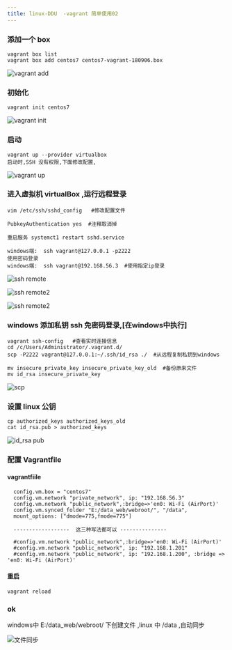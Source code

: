 ```yaml
---
title: linux-DDU  -vagrant 简单使用02
---
```


### 添加一个 box 

```
vagrant box list
vagrant box add centos7 centos7-vagrant-180906.box
```

![vagrant add](/img/centos/vagrant/add.png "vagrant add")

### 初始化

```
vagrant init centos7
```

![vagrant init](/img/centos/vagrant/init.png)

### 启动

```
vagrant up --provider virtualbox
启动时,SSH 没有权限,下面修改配置,
```

![vagrant up](/img/centos/vagrant/up_ssh.png)

### 进入虚拟机 virtualBox  ,运行远程登录

```
vim /etc/ssh/sshd_config   #修改配置文件

PubkeyAuthentication yes  #注释取消掉

重启服务 systemct1 restart sshd.service

windows端:  ssh vagrant@127.0.0.1 -p2222
使用密码登录
windows端:  ssh vagrant@192.168.56.3  #使用指定ip登录
```

![ssh remote](/img/centos/vagrant/ssh_remote.png)

![ssh remote2](/img/centos/vagrant/ssh_remote2.png)

![ssh remote2](/img/centos/vagrant/ssh_remote3.png)



### windows 添加私钥  ssh 免密码登录,[在windows中执行]

```wiki
vagrant ssh-config   #查看实时连接信息
cd /c/Users/Administrator/.vagrant.d/
scp -P2222 vagrant@127.0.0.1:~/.ssh/id_rsa ./  #从远程复制私钥到windows

mv insecure_private_key insecure_private_key_old  #备份原来文件
mv id_rsa insecure_private_key
```

![scp](/img/centos/vagrant/scp.png)

### 设置 linux 公钥

```
cp authorized_keys authorized_keys_old
cat id_rsa.pub > authorized_keys
```

![id_rsa pub](/img/centos/vagrant/id_rsa_pub.png)

### 配置 Vagrantfile 

#### vagrantfiile

```
  config.vm.box = "centos7"
  config.vm.network "private_network", ip: "192.168.56.3"
  config.vm.network "public_network",:bridge=>'en0: Wi-Fi (AirPort)'
  config.vm.synced_folder "E:/data_web/webroot/", "/data",
  mount_options: ["dmode=775,fmode=775"]
  
  ------------------  这三种写法都可以 ---------------

  #config.vm.network "public_network",:bridge=>'en0: Wi-Fi (AirPort)'
  #config.vm.network "public_network", ip: "192.168.1.201"
  #config.vm.network "public_network", ip: "192.168.1.200", :bridge => 'en0: Wi-Fi (AirPort)'
```

#### 重启

```
vagrant reload
```

### ok

windows中 E:/data_web/webroot/  下创建文件 ,linux 中 /data ,自动同步

![文件同步](/img/centos/vagrant/w_l.png)